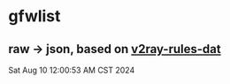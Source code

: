 # gfwlist
## raw -> json, based on [v2ray-rules-dat](https://github.com/Loyalsoldier/v2ray-rules-dat)
Sat Aug 10 12:00:53 AM CST 2024

